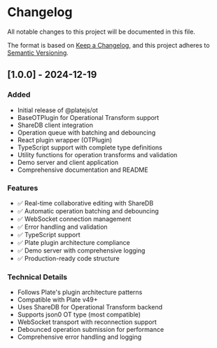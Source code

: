 # Changelog

All notable changes to this project will be documented in this file.

The format is based on [Keep a Changelog](https://keepachangelog.com/en/1.0.0/),
and this project adheres to [Semantic Versioning](https://semver.org/spec/v2.0.0.html).

## [1.0.0] - 2024-12-19

### Added

- Initial release of @platejs/ot
- BaseOTPlugin for Operational Transform support
- ShareDB client integration
- Operation queue with batching and debouncing
- React plugin wrapper (OTPlugin)
- TypeScript support with complete type definitions
- Utility functions for operation transforms and validation
- Demo server and client application
- Comprehensive documentation and README

### Features

- ✅ Real-time collaborative editing with ShareDB
- ✅ Automatic operation batching and debouncing
- ✅ WebSocket connection management
- ✅ Error handling and validation
- ✅ TypeScript support
- ✅ Plate plugin architecture compliance
- ✅ Demo server with comprehensive logging
- ✅ Production-ready code structure

### Technical Details

- Follows Plate's plugin architecture patterns
- Compatible with Plate v49+
- Uses ShareDB for Operational Transform backend
- Supports json0 OT type (most compatible)
- WebSocket transport with reconnection support
- Debounced operation submission for performance
- Comprehensive error handling and logging 